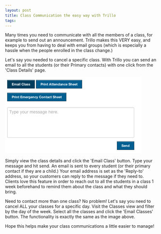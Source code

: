 ```yaml
---
layout: post
title: Class Communication the easy way with Trillo
tags: 
---
```

Many times you need to communicate with all the members of a class, for example to send out an announcement.  Trillo makes this VERY easy, and keeps you from having to deal with email groups (which is especially a hassle when the people enrolled in the class change.)

Let's say you needed to cancel a specific class.   With Trillo you can send an email to all the students (or their Primary contacts) with one click from the 'Class Details' page.

<img src="/img/blog/email-class.png">

Simply view the class details and click the 'Email Class' button.  Type your message and hit send.  An email is sent to every student (or their primary contact if they are a child.)  Your email address is set as the 'Reply-to' address, so your customers can reply to the message if they need to.  Clients love this feature in order to reach out to all the students in a class 1 week beforehand to remind them about the class and what they should bring.

Need to contact more than one class?  No problem!  Let's say you need to cancel ALL your classes for a specific day.  Visit the Classes view and filter by the day of the week.  Select all the classes and click the 'Email Classes' button.  The functionality is exactly the same as the image above.

Hope this helps make your class communications a little easier to manage!